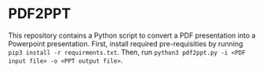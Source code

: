 # PDF2PPT

This repository contains a Python script to convert a PDF presentation into a Powerpoint presentation. 
First, install required pre-requisities by running `pip3 install -r requirments.txt`.
Then, run `python3 pdf2ppt.py -i <PDF input file> -o <PPT output file>`.
